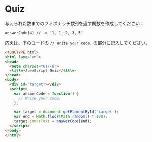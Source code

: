 # Quiz

与えられた数までのフィボナッチ数列を返す関数を作成してください：

`answerCode(4) // -> '1, 1, 2, 3, 5'`

応えは、下のコードの `// Write your code.` の部分に記入してください。

```html
<!DOCTYPE html>
<html lang="en">
<head>
  <meta charset="UTF-8">
  <title>JavaScript Quiz</title>
</head>
<body>
  <div id="target"></div>
  <script>
    var answerCode = function() {
      // Write your code.
    };

    var target = document.getElementById('target');
    var end = Math.floor(Math.random() * 100);
    target.innerText = answerCode(end);
  </script>
</body>
</html>
```
